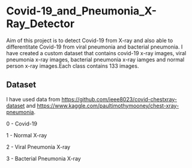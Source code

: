 # Covid-19_and_Pneumonia_X-Ray_Detector
Aim of this project is to detect Covid-19 from X-ray and also able to differentitate Covid-19 from viral pneumonia and bacterial pneumonia. I have created a custom dataset that contains covid-19 x-ray images, viral pneumonia x-ray images, bacterial pneumonia x-ray iamges and normal person x-ray images.Each class contains 133 images.

## Dataset

I have used data from https://github.com/ieee8023/covid-chestxray-dataset and https://www.kaggle.com/paultimothymooney/chest-xray-pneumonia. 

0 - Covid-19

1 - Normal X-ray

2 - Viral Pneumonia X-ray

3 - Bacterial Pneumonia X-ray
